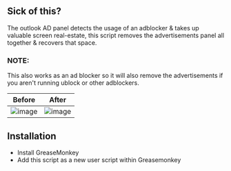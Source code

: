 ## Sick of this?
The outlook AD panel detects the usage of an adblocker & takes up valuable screen real-estate, this script removes the advertisements panel all together & recovers that space.

### NOTE:
This also works as an ad blocker so it will also remove the advertisements if you aren't running ublock or other adblockers.

Before                     |              After
:-------------------------:|:-------------------------:
![image](https://github.com/user-attachments/assets/f9ef069f-16aa-4d6c-9d08-47f247103b59)  |  ![image](https://github.com/user-attachments/assets/8b316d2b-f674-4304-9572-13273b1464c8)


## Installation
* Install GreaseMonkey
* Add this script as a new user script within Greasemonkey
